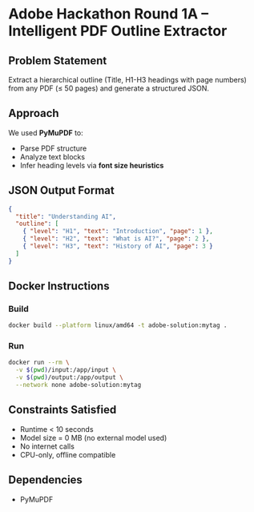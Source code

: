 # Adobe Hackathon Round 1A – Intelligent PDF Outline Extractor

## Problem Statement
Extract a hierarchical outline (Title, H1-H3 headings with page numbers) from any PDF (≤ 50 pages) and generate a structured JSON.

## Approach
We used **PyMuPDF** to:
- Parse PDF structure
- Analyze text blocks
- Infer heading levels via **font size heuristics**

## JSON Output Format
```json
{
  "title": "Understanding AI",
  "outline": [
    { "level": "H1", "text": "Introduction", "page": 1 },
    { "level": "H2", "text": "What is AI?", "page": 2 },
    { "level": "H3", "text": "History of AI", "page": 3 }
  ]
}
```

## Docker Instructions

### Build
```bash
docker build --platform linux/amd64 -t adobe-solution:mytag .
```

### Run
```bash
docker run --rm \
  -v $(pwd)/input:/app/input \
  -v $(pwd)/output:/app/output \
  --network none adobe-solution:mytag
```

## Constraints Satisfied
- Runtime < 10 seconds
- Model size = 0 MB (no external model used)
- No internet calls
- CPU-only, offline compatible

## Dependencies
- PyMuPDF

